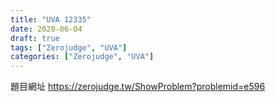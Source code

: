 ```yaml
---
title: "UVA 12335"
date: 2020-06-04
draft: true
tags: ["Zerojudge", "UVA"]
categories: ["Zerojudge", "UVA"]
---
```


題目網址
https://zerojudge.tw/ShowProblem?problemid=e596

